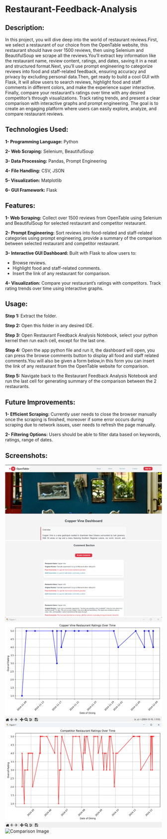 # Restaurant-Feedback-Analysis

## **Description:**
In this project, you will dive deep into the world of restaurant reviews.First, we select a restaurant of our choice from the OpenTable website, this restaurant should have over 1500 reviews, then using Selenium and BeautifulSoup we scrape all the reviews.You’ll extract key information like the restaurant name, review content, ratings, and dates, saving it in a neat and structured format.Next, you’ll use prompt engineering to categorize reviews into food and staff-related feedback, ensuring accuracy and privacy by excluding personal data.Then, get ready to build a cool GUI with Flask, It will allow users to search reviews, highlight food and staff comments in different colors, and make the experience super interactive. Finally, compare your restaurant’s ratings over time with any desired competitor’s through visualizations. Track rating trends, and present a clear comparison with interactive graphs and prompt engineering. The goal is to create an engaging platform where users can easily explore, analyze, and compare restaurant reviews.

## **Technologies Used:**

**1- Programming Language:** Python

**2- Web Scraping:** Selenium, BeautifulSoup

**3- Data Processing:** Pandas, Prompt Engineering

**4- File Handling:** CSV, JSON

**5- Visualization:** Matplotlib

**6- GUI Framework:** Flask

## **Features:**

**1- Web Scraping:** Collect over 1500 reviews from OpenTable using Selenium and BeautifulSoup for selected restaurant and competitor restaurant.

**2- Prompt Engineering:** Sort reviews into food-related and staff-related categories using prompt engineering, provide a summary of the comparison between selected restaurant and competitor restaurant.

**3- Interactive GUI Dashboard:** Built with Flask to allow users to:
- Browse reviews.
- Highlight food and staff-related comments.
- Insert the link of any restaurant for comparison.

**4- Visualization:**
Compare your restaurant’s ratings with competitors.
Track rating trends over time using interactive graphs.

## **Usage:**

**Step 1:** Extract the folder.

**Step 2:** Open this folder in any desired IDE.

**Step 3:** Open Restaurant Feedback Analysis Notebook, select your python kernel then run each cell, except for the last one.

**Step 4:** Open the app python file and run it, the dashboard will open, you can press the browse comments button to display all food and staff related comments.You will also be given a form below,in this form you can insert the link of any restaurant from the OpenTable website for comparison.

**Step 5:** Navigate back to the Restaurant Feedback Analysis Notebook and run the last cell for generating summary of the comparison between the 2 restaurants.

## **Future Improvements:**

**1- Efficient Scraping:** Currently user needs to close the browser manually once the scraping is finished, moreover if some error occurs during scraping due to network issues, user needs to refresh the page manually.

**2- Filtering Options:** Users should be able to filter data based on keywords, ratings, range of dates.

## **Screenshots:**

![Dashboard Image](Images/Dashboard.png)
![Browse Comments Image](Images/Browse_Comments.png)
![Selected Restaurant's Image](Images/Selected.png)
![Competitor's Image](Images/Competitor.png)
![Comparison Image](Images/Comparsion.png)



